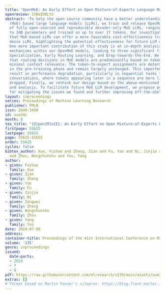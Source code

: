 ```yaml
---
title: 'OpenMoE: An Early Effort on Open Mixture-of-Experts Language Models'
openreview: 1YDeZU8Lt5
abstract: 'To help the open-source community have a better understanding of Mixture-of-Experts
  (MoE) based large language models (LLMs), we train and release OpenMoE, a series
  of fully open-sourced and reproducible decoder-only MoE LLMs, ranging from 650M
  to 34B parameters and trained on up to over 1T tokens. Our investigation confirms
  that MoE-based LLMs can offer a more favorable cost-effectiveness trade-off than
  dense LLMs, highlighting the potential effectiveness for future LLM development.
  One more important contribution of this study is an in-depth analysis of the routing
  mechanisms within our OpenMoE models, leading to three significant findings: Context-Independent
  Specialization, Early Routing Learning, and Drop-towards-the-End. We discovered
  that routing decisions in MoE models are predominantly based on token IDs, with
  minimal context relevance. The token-to-expert assignments are determined early
  in the pre-training phase and remain largely unchanged. This imperfect routing can
  result in performance degradation, particularly in sequential tasks like multi-turn
  conversations, where tokens appearing later in a sequence are more likely to be
  dropped. Finally, we rethink our design based on the above-mentioned observations
  and analysis. To facilitate future MoE LLM development, we propose potential strategies
  for mitigating the issues we found and further improving off-the-shelf MoE LLM designs.'
layout: inproceedings
series: Proceedings of Machine Learning Research
publisher: PMLR
issn: 2640-3498
id: xue24c
month: 0
tex_title: "{O}pen{M}o{E}: An Early Effort on Open Mixture-of-Experts Language Models"
firstpage: 55625
lastpage: 55655
page: 55625-55655
order: 55625
cycles: false
bibtex_author: Xue, Fuzhao and Zheng, Zian and Fu, Yao and Ni, Jinjie and Zheng, Zangwei
  and Zhou, Wangchunshu and You, Yang
author:
- given: Fuzhao
  family: Xue
- given: Zian
  family: Zheng
- given: Yao
  family: Fu
- given: Jinjie
  family: Ni
- given: Zangwei
  family: Zheng
- given: Wangchunshu
  family: Zhou
- given: Yang
  family: You
date: 2024-07-08
address:
container-title: Proceedings of the 41st International Conference on Machine Learning
volume: '235'
genre: inproceedings
issued:
  date-parts:
  - 2024
  - 7
  - 8
pdf: https://raw.githubusercontent.com/mlresearch/v235/main/assets/xue24c/xue24c.pdf
extras: []
# Format based on Martin Fenner's citeproc: https://blog.front-matter.io/posts/citeproc-yaml-for-bibliographies/
---
```

